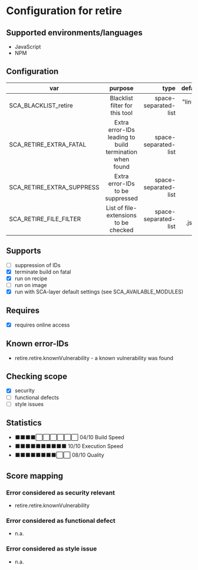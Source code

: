# Configuration for retire

## Supported environments/languages

* JavaScript
* NPM

## Configuration

| var | purpose | type | default |
| ------------- |:-------------:| -----:| -----:
| SCA_BLACKLIST_retire | Blacklist filter for this tool | space-separated-list | "linux-*"
| SCA_RETIRE_EXTRA_FATAL | Extra error-IDs leading to build termination when found | space-separated-list | ""
| SCA_RETIRE_EXTRA_SUPPRESS | Extra error-IDs to be suppressed | space-separated-list | ""
| SCA_RETIRE_FILE_FILTER | List of file-extensions to be checked | space-separated-list | ".js .json"

## Supports

* [ ] suppression of IDs
* [x] terminate build on fatal
* [x] run on recipe
* [ ] run on image
* [x] run with SCA-layer default settings (see SCA_AVAILABLE_MODULES)

## Requires

* [x] requires online access

## Known error-IDs

* retire.retire.knownVulnerability - a known vulnerability was found

## Checking scope

* [x] security
* [ ] functional defects
* [ ] style issues

## Statistics

* ⬛⬛⬛⬛⬜⬜⬜⬜⬜⬜ 04/10 Build Speed
* ⬛⬛⬛⬛⬛⬛⬛⬛⬛⬛ 10/10 Execution Speed
* ⬛⬛⬛⬛⬛⬛⬛⬛⬜⬜ 08/10 Quality

## Score mapping

### Error considered as security relevant

* retire.retire.knownVulnerability

### Error considered as functional defect

* n.a.

### Error considered as style issue

* n.a.
